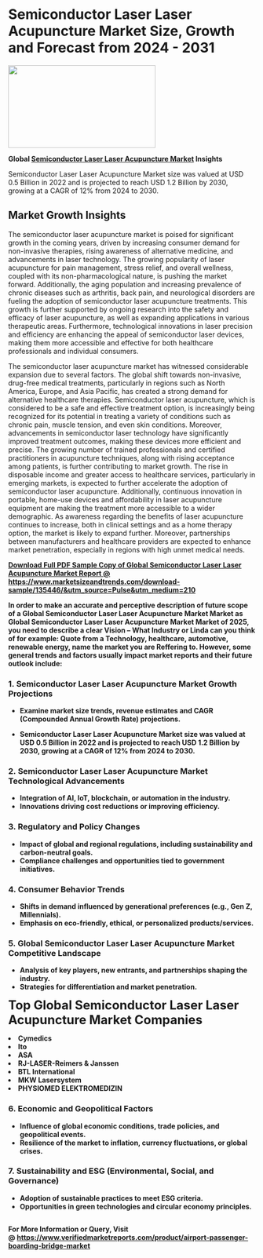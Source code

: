 <H1>Semiconductor Laser Laser Acupuncture Market Size, Growth and Forecast from 2024 - 2031</H1><img class="aligncenter size-medium wp-image-584254" src="https://thirdeyenews.in/wp-content/uploads/2024/09/Global-Market-Research-300x168.jpeg" alt="" width="300" height="168" /><p><strong>Global&nbsp;<a href="https://www.marketsizeandtrends.com/download-sample/135446/&amp;utm_source=Pulse&amp;utm_medium=210">Semiconductor Laser Laser Acupuncture Market</a> Insights</strong></p><p>Semiconductor Laser Laser Acupuncture Market size was valued at USD 0.5 Billion in 2022 and is projected to reach USD 1.2 Billion by 2030, growing at a CAGR of 12% from 2024 to 2030.</p><p><h2>Market Growth Insights</h2> <p>The semiconductor laser acupuncture market is poised for significant growth in the coming years, driven by increasing consumer demand for non-invasive therapies, rising awareness of alternative medicine, and advancements in laser technology. The growing popularity of laser acupuncture for pain management, stress relief, and overall wellness, coupled with its non-pharmacological nature, is pushing the market forward. Additionally, the aging population and increasing prevalence of chronic diseases such as arthritis, back pain, and neurological disorders are fueling the adoption of semiconductor laser acupuncture treatments. This growth is further supported by ongoing research into the safety and efficacy of laser acupuncture, as well as expanding applications in various therapeutic areas. Furthermore, technological innovations in laser precision and efficiency are enhancing the appeal of semiconductor laser devices, making them more accessible and effective for both healthcare professionals and individual consumers.</p> <p><strong><a href="#"></a></strong></p> <p>The semiconductor laser acupuncture market has witnessed considerable expansion due to several factors. The global shift towards non-invasive, drug-free medical treatments, particularly in regions such as North America, Europe, and Asia Pacific, has created a strong demand for alternative healthcare therapies. Semiconductor laser acupuncture, which is considered to be a safe and effective treatment option, is increasingly being recognized for its potential in treating a variety of conditions such as chronic pain, muscle tension, and even skin conditions. Moreover, advancements in semiconductor laser technology have significantly improved treatment outcomes, making these devices more efficient and precise. The growing number of trained professionals and certified practitioners in acupuncture techniques, along with rising acceptance among patients, is further contributing to market growth. The rise in disposable income and greater access to healthcare services, particularly in emerging markets, is expected to further accelerate the adoption of semiconductor laser acupuncture. Additionally, continuous innovation in portable, home-use devices and affordability in laser acupuncture equipment are making the treatment more accessible to a wider demographic. As awareness regarding the benefits of laser acupuncture continues to increase, both in clinical settings and as a home therapy option, the market is likely to expand further. Moreover, partnerships between manufacturers and healthcare providers are expected to enhance market penetration, especially in regions with high unmet medical needs. <p><strong><a href="#"></p><p><span class=""><strong>Download Full PDF Sample Copy of Global Semiconductor Laser Laser Acupuncture Market Report</strong> @ <a href="https://www.marketsizeandtrends.com/download-sample/135446/&amp;utm_source=Pulse&amp;utm_medium=210" target="_blank">https://www.marketsizeandtrends.com/download-sample/135446/&amp;utm_source=Pulse&amp;utm_medium=210</a></span></p><p>In order to make an accurate and perceptive description of future scope of a Global&nbsp;Semiconductor Laser Laser Acupuncture Market Market as Global&nbsp;Semiconductor Laser Laser Acupuncture Market Market of 2025, you need to describe a clear Vision &ndash; What Industry or Linda can you think of for example: Quote from a Technology, healthcare, automotive, renewable energy, name the market you are Reffering to. However, some general trends and factors usually impact market reports and their future outlook include:</p><h3>1.&nbsp;<strong>Semiconductor Laser Laser Acupuncture Market Growth Projections</strong></h3><ul><li>Examine market size trends, revenue estimates and CAGR (Compounded Annual Growth Rate) projections.</li><li><p>Semiconductor Laser Laser Acupuncture Market size was valued at USD 0.5 Billion in 2022 and is projected to reach USD 1.2 Billion by 2030, growing at a CAGR of 12% from 2024 to 2030.</p></li></ul><h3>2.&nbsp;<strong>Semiconductor Laser Laser Acupuncture Market Technological Advancements</strong></h3><ul><li>Integration of AI, IoT, blockchain, or automation in the industry.</li><li>Innovations driving cost reductions or improving efficiency.</li></ul><h3>3.&nbsp;<strong>Regulatory and Policy Changes</strong></h3><ul><li>Impact of global and regional regulations, including sustainability and carbon-neutral goals.</li><li>Compliance challenges and opportunities tied to government initiatives.</li></ul><h3>4.&nbsp;<strong>Consumer Behavior Trends</strong></h3><ul><li>Shifts in demand influenced by generational preferences (e.g., Gen Z, Millennials).</li><li>Emphasis on eco-friendly, ethical, or personalized products/services.</li></ul><h3>5.&nbsp;<strong>Global Semiconductor Laser Laser Acupuncture Market Competitive Landscape</strong></h3><ul><li>Analysis of key players, new entrants, and partnerships shaping the industry.</li><li>Strategies for differentiation and market penetration.</li></ul><p data-pm-slice="1 1 []"><span style="color: inherit; font-family: inherit; font-size: 25px;">Top Global Semiconductor Laser Laser Acupuncture Market Companies</span></p><div class="" data-test-id=""><p><li>Cymedics</li><li> Ito</li><li> ASA</li><li> RJ-LASER-Reimers & Janssen</li><li> BTL International</li><li> MKW Lasersystem</li><li> PHYSIOMED ELEKTROMEDIZIN</li></p></div><h3>6.&nbsp;<strong>Economic and Geopolitical Factors</strong></h3><ul><li>Influence of global economic conditions, trade policies, and geopolitical events.</li><li>Resilience of the market to inflation, currency fluctuations, or global crises.</li></ul><h3>7.&nbsp;<strong>Sustainability and ESG (Environmental, Social, and Governance)</strong></h3><ul><li>Adoption of sustainable practices to meet ESG criteria.</li><li>Opportunities in green technologies and circular economy principles.</li></ul><h2><strong style="font-size: 14px;">For More Information or Query, Visit @&nbsp;</strong><a style="background-color: #ffffff; font-size: 14px;" href="https://www.marketsizeandtrends.com/report/semiconductor-laser-laser-acupuncture-market/" target="_blank">https://www.verifiedmarketreports.com/product/airport-passenger-boarding-bridge-market</a></h2>
